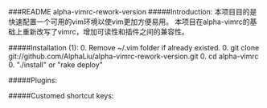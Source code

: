 ###README alpha-vimrc-rework-version
#####Introduction:
本项目目的是快速配置一个可用的vim环境以使vim更加方便易用。
本项目在alpha-vimrc的基础上重新改写了vimrc，增加可读性和插件之间的兼容性。

#####Installation (1):
0. Remove ~/.vim folder if already existed.
0. git clone git://github.com/AlphaLiu/alpha-vimrc-rework-version.git
0. cd alpha-vimrc
0. "./install" or "rake deploy" 

#####Plugins:

#####Customed shortcut keys:
